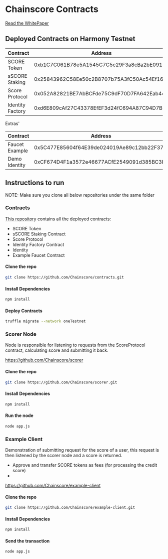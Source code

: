 # Chainscore Contracts

[Read the WhitePaper](https://drive.google.com/file/d/1RcLBQIde-eLaDiXD8yqXrub2jKmoOlXH/view?usp=sharing)

## Deployed Contracts on Harmony Testnet
| Contract      | Address |
| ----------- | ----------- |
| SCORE Token      | 0xb1C7C061B78e5A1545C7C5c29F3a8cBa2bE09194       |
| sSCORE Staking    | 0x25843962C58Ee50c2B8707b75A3fC50Ac54Ef164        |
| Score Protocol    | 0x052A82821BE7AbBCFde75C9dF70D7FA642Eab448        |
| Identity Factory    | 0xd6E809cAf27C43378EfEF3d24fC694A87C94D7Bb        |

Extras'

| Contract      | Address |
| ----------- | ----------- |
| Faucet Example    | 0x5C477E85604f64E39de024019Ae89c12bb22F375        |
| Demo Identity    | 0xCF674D4F1a3572e46677ACfE2549091d385BC3F7        |


## Instructions to run

NOTE: Make sure you clone all below repositories under the same folder

### Contracts

[This repository](https://github.com/Chainscore/contracts.git) contains all the deployed contracts:
- SCORE Token
- sSCORE Staking Contract
- Score Protocol
- Identity Factory Contract
- Identity 
- Example Faucet Contract


#### Clone the repo
```bash
git clone https://github.com/Chainscore/contracts.git
```
#### Install Dependencies
```bash
npm install
```
#### Deploy Contracts
```bash
truffle migrate --network oneTestnet
```

### Scorer Node
Node is responsible for listening to requests from the ScoreProtocol contract, calculating score and submitting it back.

https://github.com/Chainscore/scorer

#### Clone the repo
```bash
git clone https://github.com/Chainscore/scorer.git
```
#### Install Dependencies
```bash
npm install
```
#### Run the node
```bash
node app.js
```

### Example Client
Demonstration of submitting request for the score of a user, this request is then listened by the scorer node and a score is returned.

- Approve and transfer SCORE tokens as fees (for processing the credit score)
- 
https://github.com/Chainscore/example-client

#### Clone the repo
```bash
git clone https://github.com/Chainscore/example-client.git
```
#### Install Dependencies
```bash
npm install
```
#### Send the transaction
```bash
node app.js
```